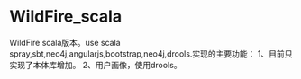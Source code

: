 # WildFire_scala
WildFire scala版本。use scala spray,sbt,neo4j,angularjs,bootstrap,neo4j,drools.实现的主要功能：
1、目前只实现了本体库增加。
2、用户画像，使用drools。
